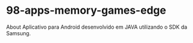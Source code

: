# 98-apps-memory-games-edge
About Aplicativo para Android desenvolvido em JAVA utilizando o SDK da Samsung.
